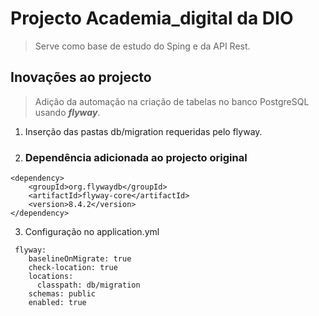 # Projecto Academia_digital da DIO 
> Serve como base de estudo do Sping e da API Rest.
## Inovações ao projecto
> Adição da automação na criação de tabelas no banco PostgreSQL usando ***flyway***.
1. Inserção das pastas db/migration requeridas pelo flyway.
2. ### Dependência adicionada ao projecto original
```
<dependency>
    <groupId>org.flywaydb</groupId>
    <artifactId>flyway-core</artifactId>
    <version>8.4.2</version>
</dependency>
```
3. Configuração no application.yml
```
 flyway:
    baselineOnMigrate: true
    check-location: true
    locations:
      classpath: db/migration
    schemas: public
    enabled: true
```
